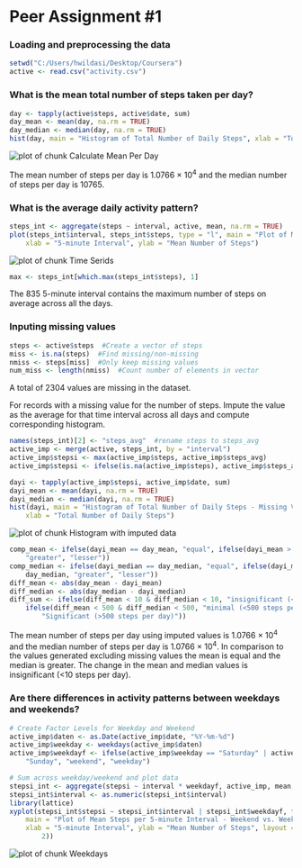 Peer Assignment #1
========================================================

### Loading and preprocessing the data

```r
setwd("C:/Users/hwildasi/Desktop/Coursera")
active <- read.csv("activity.csv")
```


### What is the mean total number of steps taken per day?

```r
day <- tapply(active$steps, active$date, sum)
day_mean <- mean(day, na.rm = TRUE)
day_median <- median(day, na.rm = TRUE)
hist(day, main = "Histogram of Total Number of Daily Steps", xlab = "Total Number of Daily Steps")
```

![plot of chunk Calculate Mean Per Day](figure/Calculate_Mean_Per_Day.png) 


The mean number of steps per day is 1.0766 &times; 10<sup>4</sup> and the median number of steps per day is 10765.

### What is the average daily activity pattern?


```r
steps_int <- aggregate(steps ~ interval, active, mean, na.rm = TRUE)
plot(steps_int$interval, steps_int$steps, type = "l", main = "Plot of Mean Steps per 5-minute Interval", 
    xlab = "5-minute Interval", ylab = "Mean Number of Steps")
```

![plot of chunk Time Serids](figure/Time_Serids.png) 

```r
max <- steps_int[which.max(steps_int$steps), 1]
```


The 835 5-minute interval contains the maximum number of steps on average across all the days.

### Inputing missing values


```r
steps <- active$steps  #Create a vector of steps
miss <- is.na(steps)  #Find missing/non-missing
nmiss <- steps[miss]  #Only keep missing values
num_miss <- length(nmiss)  #Count number of elements in vector
```


A total of 2304 values are missing in the dataset.

For records with a missing value for the number of steps. Impute the value as the average for that time interval across all days and compute corresponding histogram.

```r
names(steps_int)[2] <- "steps_avg"  #rename steps to steps_avg
active_imp <- merge(active, steps_int, by = "interval")
active_imp$stepsi <- max(active_imp$steps, active_imp$steps_avg)
active_imp$stepsi <- ifelse(is.na(active_imp$steps), active_imp$steps_avg, active_imp$steps)
```



```r
dayi <- tapply(active_imp$stepsi, active_imp$date, sum)
dayi_mean <- mean(dayi, na.rm = TRUE)
dayi_median <- median(dayi, na.rm = TRUE)
hist(dayi, main = "Histogram of Total Number of Daily Steps - Missing Values Imputed", 
    xlab = "Total Number of Daily Steps")
```

![plot of chunk Histogram with imputed data](figure/Histogram_with_imputed_data.png) 

```r
comp_mean <- ifelse(dayi_mean == day_mean, "equal", ifelse(dayi_mean > day_mean, 
    "greater", "lesser"))
comp_median <- ifelse(dayi_median == day_median, "equal", ifelse(dayi_median > 
    day_median, "greater", "lesser"))
diff_mean <- abs(day_mean - dayi_mean)
diff_median <- abs(day_median - dayi_median)
diff_sum <- ifelse(diff_mean < 10 & diff_median < 10, "insignificant (<10 steps per day)", 
    ifelse(diff_mean < 500 & diff_median < 500, "minimal (<500 steps per day)", 
        "Significant (>500 steps per day)"))
```


The mean number of steps per day using imputed values is 1.0766 &times; 10<sup>4</sup> and the median number of steps per day is 1.0766 &times; 10<sup>4</sup>. In comparison to the values generated excluding missing values the mean is equal and the median is greater. The change in the mean and median values is insignificant (<10 steps per day).

### Are there differences in activity patterns between weekdays and weekends?

```r
# Create Factor Levels for Weekday and Weekend
active_imp$daten <- as.Date(active_imp$date, "%Y-%m-%d")
active_imp$weekday <- weekdays(active_imp$daten)
active_imp$weekdayf <- ifelse(active_imp$weekday == "Saturday" | active_imp$weekday == 
    "Sunday", "weekend", "weekday")

# Sum across weekday/weekend and plot data
stepsi_int <- aggregate(stepsi ~ interval * weekdayf, active_imp, mean, na.rm = TRUE)
stepsi_int$interval <- as.numeric(stepsi_int$interval)
library(lattice)
xyplot(stepsi_int$stepsi ~ stepsi_int$interval | stepsi_int$weekdayf, type = "l", 
    main = "Plot of Mean Steps per 5-minute Interval - Weekend vs. Weekday", 
    xlab = "5-minute Interval", ylab = "Mean Number of Steps", layout = c(1, 
        2))
```

![plot of chunk Weekdays](figure/Weekdays.png) 


